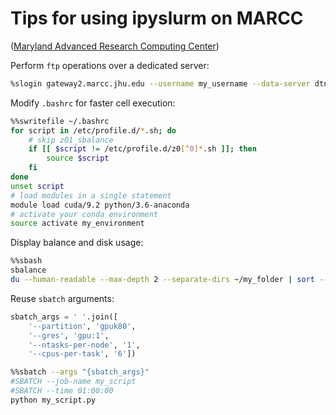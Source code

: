 # Tips for using ipyslurm on MARCC

([Maryland Advanced Research Computing Center](https://www.marcc.jhu.edu))

Perform `ftp` operations over a dedicated server:

```sh
%slogin gateway2.marcc.jhu.edu --username my_username --data-server dtn2.marcc.jhu.edu
```

Modify `.bashrc` for faster cell execution:

```sh
%%swritefile ~/.bashrc
for script in /etc/profile.d/*.sh; do
    # skip z01_sbalance
    if [[ $script != /etc/profile.d/z0[^0]*.sh ]]; then
        source $script
    fi
done
unset script
# load modules in a single statement
module load cuda/9.2 python/3.6-anaconda
# activate your conda environment
source activate my_environment
```

Display balance and disk usage:

```sh
%%sbash
sbalance
du --human-readable --max-depth 2 --separate-dirs ~/my_folder | sort --human-numeric-sort --reverse
```

Reuse `sbatch` arguments:

```python
sbatch_args = ' '.join([
    '--partition', 'gpuk80',
    '--gres', 'gpu:1',
    '--ntasks-per-node', '1',
    '--cpus-per-task', '6'])
```

```sh
%%sbatch --args "{sbatch_args}"
#SBATCH --job-name my_script
#SBATCH --time 01:00:00
python my_script.py
```
